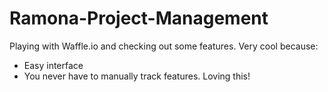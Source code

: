 # Ramona-Project-Management
Playing with Waffle.io and checking out some features.
Very cool because:  
- Easy interface
- You never have to manually track features.
Loving this!
